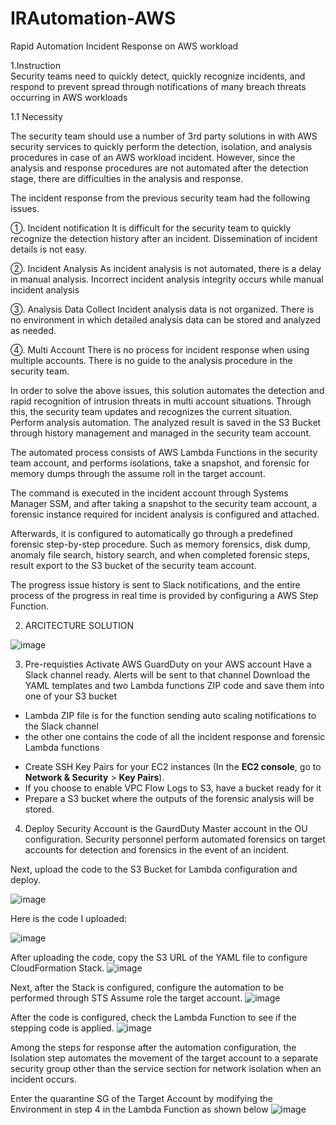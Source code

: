 # IRAutomation-AWS
Rapid Automation Incident Response on AWS workload

1.Instruction 	
Security teams need to quickly detect, quickly recognize incidents, and respond to prevent spread through
notifications of many breach threats occurring in AWS workloads

  1.1 Necessity 

The security team should use a number of 3rd party solutions in with AWS security services to quickly perform the detection, isolation, and analysis procedures in case of an AWS workload incident.
However, since the analysis and response procedures are not automated after the detection stage, there are difficulties in the analysis and response.

The incident response from the previous security team had the following issues.

①.	Incident notification
It is difficult for the security team to quickly recognize the detection history after an incident.
Dissemination of incident details is not easy.

②.	Incident Analysis
As incident analysis is not automated, there is a delay in manual analysis.
Incorrect incident analysis integrity occurs while manual incident analysis

③.	Analysis Data Collect
Incident analysis data is not organized.
There is no environment in which detailed analysis data can be stored and analyzed as needed.

④.	Multi Account
There is no process for incident response when using multiple accounts.
There is no guide to the analysis procedure in the security team.

In order to solve the above issues, this solution automates the detection and rapid recognition of intrusion threats in multi account situations. Through this, the security team updates and recognizes the current situation. Perform analysis automation. The analyzed result is saved in the S3 Bucket through history management and managed in the security team account.

The automated process consists of AWS Lambda Functions in the security team account, and performs isolations, take a snapshot, and forensic for memory dumps through the assume roll in the target account.

The command is executed in the incident account through Systems Manager SSM, and after taking a snapshot to the security team account, a forensic instance required for incident analysis is configured and attached.

Afterwards, it is configured to automatically go through a predefined forensic step-by-step procedure. Such as memory forensics, disk dump, anomaly file search, history search, and when completed forensic steps, result export to the S3 bucket of the security team account.

The progress issue history is sent to Slack notifications, and the entire process of the progress in real time is provided by configuring a AWS Step Function.


2. ARCITECTURE SOLUTION

![image](https://user-images.githubusercontent.com/10083600/120257574-71e64c80-c2cb-11eb-9ec6-40cba1984af8.png)

3. Pre-requisties
 Activate AWS GuardDuty on your AWS account
 Have a Slack channel ready. Alerts will be sent to that channel
 Download the YAML templates and two Lambda functions ZIP code and save them into one of your S3 bucket
  - Lambda ZIP file is for the function sending auto scaling notifications to the Slack channel
  - the other one contains the code of all the incident response and forensic Lambda functions
* Create SSH Key Pairs for your EC2 instances (In the __EC2 console__, go to __Network & Security__ > __Key Pairs__). 
* If you choose to enable VPC Flow Logs to S3, have a bucket ready for it
* Prepare a S3 bucket where the outputs of the forensic analysis will be stored.

4. Deploy
Security Account is the GaurdDuty Master account in the OU configuration.
Security personnel perform automated forensics on target accounts for detection and forensics in the event of an incident.

Next, upload the code to the S3 Bucket for Lambda configuration and deploy.

![image](https://user-images.githubusercontent.com/10083600/120258306-bd4d2a80-c2cc-11eb-9fdd-507ea5bb8938.png)

Here is the code I uploaded: 

![image](https://user-images.githubusercontent.com/10083600/120258295-b6beb300-c2cc-11eb-90e1-55d61c4d663d.png)

After uploading the code, copy the S3 URL of the YAML file to configure CloudFormation Stack.
![image](https://user-images.githubusercontent.com/10083600/120258315-c3430b80-c2cc-11eb-980c-58126de67dcf.png)

Next, after the Stack is configured, configure the automation to be performed through STS Assume role the target account.
![image](https://user-images.githubusercontent.com/10083600/120258362-d6ee7200-c2cc-11eb-9cba-19dfb88a630f.png)

After the code is configured, check the Lambda Function to see if the stepping code is applied.
![image](https://user-images.githubusercontent.com/10083600/120258389-e8d01500-c2cc-11eb-8e41-f7f758dc9d85.png)

Among the steps for response after the automation configuration, the Isolation step automates the movement of the target account to a separate security group other than the service section for network isolation when an incident occurs.

Enter the quarantine SG of the Target Account by modifying the Environment in step 4 in the Lambda Function as shown below
![image](https://user-images.githubusercontent.com/10083600/120258420-f71e3100-c2cc-11eb-855f-109fcdd0eef8.png)




